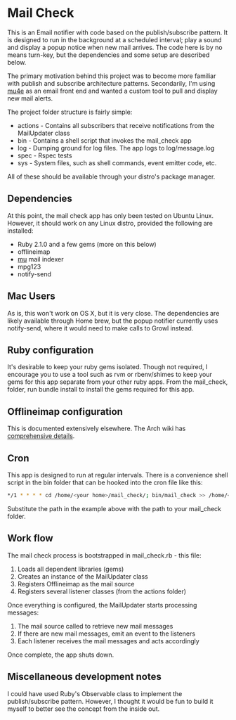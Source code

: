 Mail Check
==========

This is an Email notifier with code based on the publish/subscribe pattern. It is designed to run in the background at a scheduled interval; play a sound and display a popup notice when new mail arrives. The code here is by no means turn-key, but the dependencies and some setup are described below.

The primary motivation behind this project was to become more familiar with publish and subscribe architecture patterns. Secondarily, I'm using [mu4e](http://www.djcbsoftware.nl/code/mu/mu4e.html) as an email front end and wanted a custom tool to pull and display new mail alerts.

The project folder structure is fairly simple:

* actions -  Contains all subscribers that receive notifications from the MailUpdater class
* bin - Contains a shell script that invokes the mail_check app
* log - Dumping ground for log files. The app logs to log/message.log
* spec - Rspec tests
* sys - System files, such as shell commands, event emitter code, etc.

All of these should be available through your distro's package manager.

## Dependencies
At this point, the mail check app has only been tested on Ubuntu Linux. However, it should work on any Linux distro, provided the following are installed:

* Ruby 2.1.0 and a few gems (more on this below)
* offlineimap
* [mu](http://www.djcbsoftware.nl/code/mu/) mail indexer
* mpg123
* notify-send

## Mac Users
As is, this won't work on OS X, but it is very close. The dependencies are likely available through Home brew, but the popup notifier currently uses notify-send, where it would need to make calls to Growl instead.

## Ruby configuration
It's desirable to keep your ruby gems isolated. Though not required, I encourage you to use a tool such as rvm or rbenv/shimes to keep your gems for this app separate from your other ruby apps. From the mail_check, folder, run bundle install to install the gems required for this app.

## Offlineimap configuration
This is documented extensively elsewhere. The Arch wiki has [comprehensive details](https://wiki.archlinux.org/index.php/OfflineIMAP).

## Cron
This app is designed to run at regular intervals. There is a convenience shell script in the bin folder that can be hooked into the cron file like this:

```sh
*/1 * * * * cd /home/<your home>/mail_check/; bin/mail_check >> /home/<your home>/mail_check/log/cron.log
```

Substitute the path in the example above with the path to your mail_check folder.

## Work flow
The mail check process is bootstrapped in mail_check.rb - this file:

1. Loads all dependent libraries (gems)
2. Creates an instance of the MailUpdater class
3. Registers Offlineimap as the mail source
4. Registers several listener classes (from the actions folder)

Once everything is configured, the MailUpdater starts processing messages:

1. The mail source called to retrieve new mail messages
2. If there are new mail messages, emit an event to the listeners
3. Each listener receives the mail messages and acts accordingly

Once complete, the app shuts down.

## Miscellaneous development notes
I could have used Ruby's Observable class to implement the publish/subscribe pattern. However, I thought it would be fun to build it myself to better see the concept from the inside out.
